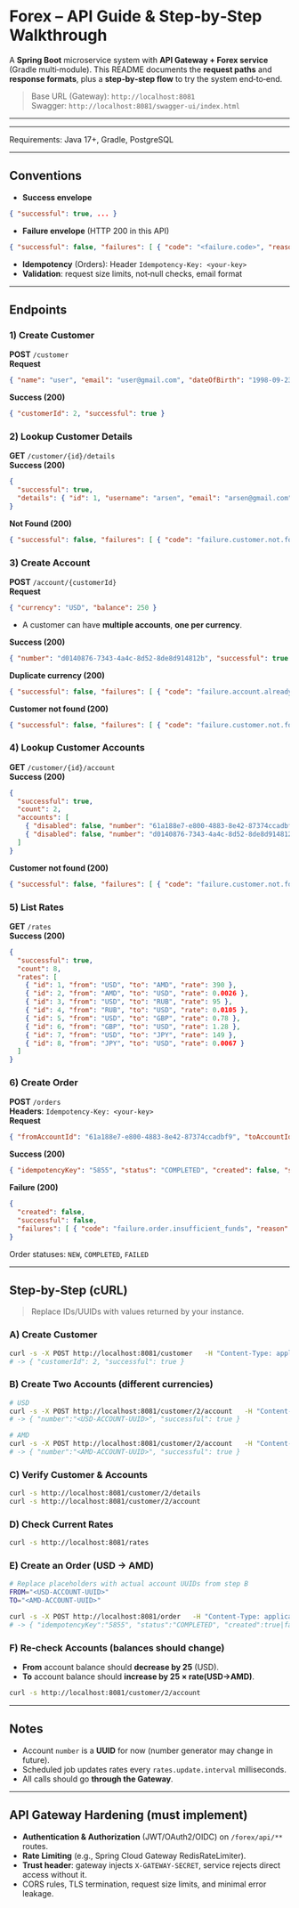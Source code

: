 # Forex – API Guide & Step‑by‑Step Walkthrough

A **Spring Boot** microservice system with **API Gateway + Forex service** (Gradle multi‑module). This README documents the **request paths** and **response formats**, plus a **step‑by‑step flow** to try the system end‑to‑end.

> Base URL (Gateway): `http://localhost:8081`  
> Swagger: `http://localhost:8081/swagger-ui/index.html`

---
---
Requirements: Java 17+, Gradle, PostgreSQL

---

## Conventions

- **Success envelope**
```json
{ "successful": true, ... }
```
- **Failure envelope** (HTTP 200 in this API)
```json
{ "successful": false, "failures": [ { "code": "<failure.code>", "reason": "<human readable>" } ] }
```
- **Idempotency** (Orders): Header `Idempotency-Key: <your-key>`
- **Validation**: request size limits, not‑null checks, email format

---

## Endpoints

### 1) Create Customer
**POST** `/customer`  
**Request**
```json
{ "name": "user", "email": "user@gmail.com", "dateOfBirth": "1998-09-23" }
```
**Success (200)**
```json
{ "customerId": 2, "successful": true }
```

### 2) Lookup Customer Details
**GET** `/customer/{id}/details`  
**Success (200)**
```json
{
  "successful": true,
  "details": { "id": 1, "username": "arsen", "email": "arsen@gmail.com", "dateOfBirth": "1998-09-23" }
}
```
**Not Found (200)**
```json
{ "successful": false, "failures": [ { "code": "failure.customer.not.found", "reason": "Customer not found." } ] }
```

### 3) Create Account
**POST** `/account/{customerId}`  
**Request**
```json
{ "currency": "USD", "balance": 250 }
```
- A customer can have **multiple accounts**, **one per currency**.

**Success (200)**
```json
{ "number": "d0140876-7343-4a4c-8d52-8de8d914812b", "successful": true }
```
**Duplicate currency (200)**
```json
{ "successful": false, "failures": [ { "code": "failure.account.already.exists", "reason": "Another Account already exists for currency type" } ] }
```
**Customer not found (200)**
```json
{ "successful": false, "failures": [ { "code": "failure.customer.not.found", "reason": "Customer not found." } ] }
```

### 4) Lookup Customer Accounts
**GET** `/customer/{id}/account`  
**Success (200)**
```json
{
  "successful": true,
  "count": 2,
  "accounts": [
    { "disabled": false, "number": "61a188e7-e800-4883-8e42-87374ccadbf9", "balance": 250, "isDisabled": false, "currency": "USD" },
    { "disabled": false, "number": "d0140876-7343-4a4c-8d52-8de8d914812b", "balance": 250, "isDisabled": false, "currency": "AMD" }
  ]
}
```
**Customer not found (200)**
```json
{ "successful": false, "failures": [ { "code": "failure.customer.not.found", "reason": "Customer not found." } ] }
```

### 5) List Rates
**GET** `/rates`  
**Success (200)**
```json
{
  "successful": true,
  "count": 8,
  "rates": [
    { "id": 1, "from": "USD", "to": "AMD", "rate": 390 },
    { "id": 2, "from": "AMD", "to": "USD", "rate": 0.0026 },
    { "id": 3, "from": "USD", "to": "RUB", "rate": 95 },
    { "id": 4, "from": "RUB", "to": "USD", "rate": 0.0105 },
    { "id": 5, "from": "USD", "to": "GBP", "rate": 0.78 },
    { "id": 6, "from": "GBP", "to": "USD", "rate": 1.28 },
    { "id": 7, "from": "USD", "to": "JPY", "rate": 149 },
    { "id": 8, "from": "JPY", "to": "USD", "rate": 0.0067 }
  ]
}
```

### 6) Create Order
**POST** `/orders`  
**Headers**: `Idempotency-Key: <your-key>`  
**Request**
```json
{ "fromAccountId": "61a188e7-e800-4883-8e42-87374ccadbf9", "toAccountId": "d0140876-7343-4a4c-8d52-8de8d914812b", "amount": 25 }
```
**Success (200)**
```json
{ "idempotencyKey": "5855", "status": "COMPLETED", "created": false, "successful": true }
```
**Failure (200)**
```json
{
  "created": false,
  "successful": false,
  "failures": [ { "code": "failure.order.insufficient_funds", "reason": "Insufficient funds in the source account" } ]
}
```
Order statuses: `NEW`, `COMPLETED`, `FAILED`

---

## Step‑by‑Step (cURL)

> Replace IDs/UUIDs with values returned by your instance.

### A) Create Customer
```bash
curl -s -X POST http://localhost:8081/customer   -H "Content-Type: application/json"   -d '{ "name":"user", "email":"user@gmail.com", "dateOfBirth":"1998-09-23" }'
# -> { "customerId": 2, "successful": true }
```

### B) Create Two Accounts (different currencies)
```bash
# USD
curl -s -X POST http://localhost:8081/customer/2/account   -H "Content-Type: application/json"   -d '{ "currency":"USD", "balance":250 }'
# -> { "number":"<USD-ACCOUNT-UUID>", "successful": true }

# AMD
curl -s -X POST http://localhost:8081/customer/2/account   -H "Content-Type: application/json"   -d '{ "currency":"AMD", "balance":250 }'
# -> { "number":"<AMD-ACCOUNT-UUID>", "successful": true }
```

### C) Verify Customer & Accounts
```bash
curl -s http://localhost:8081/customer/2/details
curl -s http://localhost:8081/customer/2/account
```

### D) Check Current Rates
```bash
curl -s http://localhost:8081/rates
```

### E) Create an Order (USD → AMD)
```bash
# Replace placeholders with actual account UUIDs from step B
FROM="<USD-ACCOUNT-UUID>"
TO="<AMD-ACCOUNT-UUID>"

curl -s -X POST http://localhost:8081/order   -H "Content-Type: application/json"   -H "Idempotency-Key: 5855"   -d "{ "fromAccountId":"$FROM", "toAccountId":"$TO", "amount":25 }"
# -> { "idempotencyKey":"5855", "status":"COMPLETED", "created":true|false, "successful":true }
```

### F) Re‑check Accounts (balances should change)
- **From** account balance should **decrease by 25** (USD).
- **To** account balance should **increase by 25 × rate(USD→AMD)**.
```bash
curl -s http://localhost:8081/customer/2/account
```

---

## Notes

- Account `number` is a **UUID** for now (number generator may change in future).
- Scheduled job updates rates every `rates.update.interval` milliseconds.
- All calls should go **through the Gateway**.

---

## API Gateway Hardening (must implement)

- **Authentication & Authorization** (JWT/OAuth2/OIDC) on `/forex/api/**` routes.
- **Rate Limiting** (e.g., Spring Cloud Gateway RedisRateLimiter).
- **Trust header**: gateway injects `X-GATEWAY-SECRET`, service rejects direct access without it.
- CORS rules, TLS termination, request size limits, and minimal error leakage.

